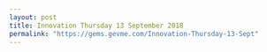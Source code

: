 ```yaml
---
layout: post
title: Innovation Thursday 13 September 2018
permalink: "https://gems.gevme.com/Innovation-Thursday-13-Sept"
---
```

